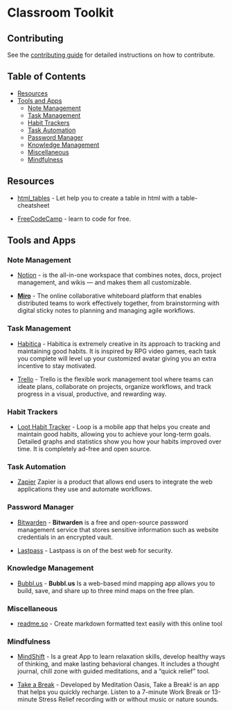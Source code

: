 # Classroom Toolkit

## Contributing

See the [contributing guide](CONTRIBUTING.md) for detailed instructions on how to contribute.

## Table of Contents

- [Resources](#resources)
- [Tools and Apps](#tools-and-apps)
  - [Note Management](#note-management)
  - [Task Management](#task-management)
  - [Habit Trackers](#habit-trackers)
  - [Task Automation](#task-automation)
  - [Password Manager](#password-manager)
  - [Knowledge Management](#knowledge-management)
  - [Miscellaneous](#miscellaneous)
  - [Mindfulness](#mindfulness)

## Resources

- [html_tables](https://www.codecademy.com/learn/learn-html/modules/learn-html-tables/cheatsheet) - Let help you to create a table in html with a table-cheatsheet

- [FreeCodeCamp](https://www.freecodecamp.org/) - learn to code for free.


## Tools and Apps

### Note Management

- [Notion](https://www.notion.so/) - is the all-in-one workspace that combines notes, docs, project management, and wikis — and makes them all customizable.

- **[Miro](https://miro.com/)** - The online collaborative whiteboard platform that enables distributed teams to work effectively together, from brainstorming with digital sticky notes to planning and managing agile workflows.

### Task Management

- [Habitica](https://habitica.com/static/home) - Habitica is extremely creative in its approach to tracking and maintaining good habits. It is inspired by RPG video games, each task you complete will level up your customized avatar giving you an extra incentive to stay motivated.

- [Trello](https://trello.com/) - Trello is the flexible work management tool where teams can ideate plans, collaborate on projects, organize workflows, and track progress in a visual, productive, and rewarding way.

### Habit Trackers

- [Loot Habit Tracker](https://loophabits.org/) - Loop is a mobile app that helps you create and maintain good habits, allowing you to achieve your long-term goals. Detailed graphs and statistics show you how your habits improved over time. It is completely ad-free and open source.

### Task Automation

- [Zapier](https://zapier.com/) Zapier is a product that allows end users to integrate the web applications they use and automate workflows.

### Password Manager

- [Bitwarden](https://bitwarden.com/) - **Bitwarden** is a free and open-source password management service that stores sensitive information such as website credentials in an encrypted vault.

- [Lastpass](https://www.lastpass.com/) - Lastpass is on of the best web for security.

### Knowledge Management

- [Bubbl.us](https://bubbl.us/) - **Bubbl.us** Is a web-based mind mapping app allows you to build, save, and share up to three mind maps on the free plan.

### Miscellaneous

- [readme.so](https://readme.so/editor) - Create markdown formatted text easily with this online tool

### Mindfulness

- [MindShift](https://www.anxietycanada.com/resources/mindshift-cbt/) - Is a great App to learn relaxation skills, develop healthy ways of thinking, and make lasting behavioral changes. It includes a thought journal, chill zone with guided meditations, and a “quick relief” tool.

- [Take a Break](https://www.meditationoasis.com/apps) - Developed by Meditation Oasis, Take a Break! is an app that helps you quickly recharge. Listen to a 7-minute Work Break or 13-minute Stress Relief recording with or without music or nature sounds.
